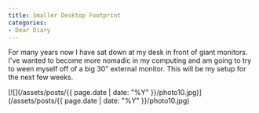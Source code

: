 ```yaml
---
title: Smaller Desktop Footprint
categories:
- Dear Diary
---
```


For many years now I have sat down at my desk in front of giant monitors. I've wanted to become more nomadic in my computing and am going to try to ween myself off of a big 30" external monitor. This will be my setup for the next few weeks.

[![](/assets/posts/{{ page.date | date: "%Y" }}/photo10.jpg)](/assets/posts/{{ page.date | date: "%Y" }}/photo10.jpg)
